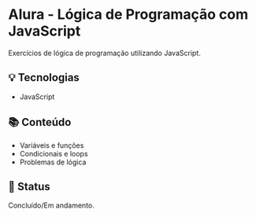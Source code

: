 # Alura - Lógica de Programação com JavaScript

Exercícios de lógica de programação utilizando JavaScript.

## 💡 Tecnologias
- JavaScript

## 📚 Conteúdo
- Variáveis e funções
- Condicionais e loops
- Problemas de lógica

## 📌 Status
Concluído/Em andamento.

